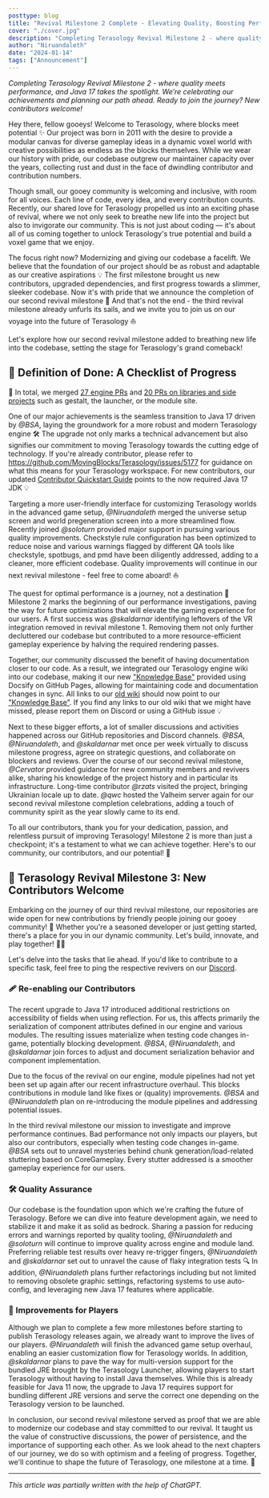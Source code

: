 ```yaml
---
posttype: blog
title: "Revival Milestone 2 Complete - Elevating Quality, Boosting Performance, Advancing to Java 17!"
cover: "./cover.jpg"
description: "Completing Terasology Revival Milestone 2 - where quality meets performance, and Java 17 takes the spotlight. We’re celebrating our achievements and planning our path ahead. Ready to join the journey? New contributors welcome!"
author: "Niruandaleth"
date: "2024-01-14"
tags: ["Announcement"]
---
```


_Completing Terasology Revival Milestone 2 - where quality meets performance, and Java 17 takes the spotlight.
We’re celebrating our achievements and planning our path ahead.
Ready to join the journey? New contributors welcome!_

Hey there, fellow gooeys! Welcome to Terasology, where blocks meet potential ✨
Our project was born in 2011 with the desire to provide a modular canvas for diverse gameplay ideas in a dynamic voxel world with creative possibilities as endless as the blocks themselves.
While we wear our history with pride, our codebase outgrew our maintainer capacity over the years, collecting rust and dust in the face of dwindling contributor and contribution numbers.

Though small, our gooey community is welcoming and inclusive, with room for all voices. Each line of code, every idea, and every contribution counts. 
Recently, our shared love for Terasology propelled us into an exciting phase of revival, where we not only seek to breathe new life into the project but also to invigorate our community.
This is not just about coding — it's about all of us coming together to unlock Terasology's true potential and build a voxel game that we enjoy.

The focus right now? Modernizing and giving our codebase a facelift. We believe that the foundation of our project should be as robust and adaptable as our creative aspirations 💡
The first milestone brought us new contributors, upgraded dependencies, and first progress towards a slimmer, sleeker codebase.
Now it's with pride that we announce the completion of our second revival milestone 🎉
And that's not the end - the third revival milestone already unfurls its sails, and we invite you to join us on our voyage into the future of Terasology ⛵

Let's explore how our second revival milestone added to breathing new life into the codebase, setting the stage for Terasology's grand comeback!

## 📜 Definition of Done: A Checklist of Progress

🎉 In total, we merged [27 engine PRs](https://github.com/MovingBlocks/Terasology/pulls?page=1&q=is%3Apr+sort%3Aupdated-desc+is%3Amerged+merged%3A2023-09-11..2023-11-19) and [20 PRs on libraries and side projects](https://github.com/search?q=-repo%3Amovingblocks%2Fterasology+org%3Amovingblocks+is%3Apr+merged%3A2023-09-11..2023-11-19+&type=pullrequests&p=2) such as gestalt, the launcher, or the module site.

One of our major achievements is the seamless transition to Java 17 driven by _@BSA_, laying the groundwork for a more robust and modern Terasology engine 🛠️
The upgrade not only marks a technical advancement but also signifies our commitment to moving Terasology towards the cutting edge of technology.
If you're already contributor, please refer to https://github.com/MovingBlocks/Terasology/issues/5177 for guidance on what this means for your Terasology workspace.
For new contributors, our updated [Contributor Quickstart Guide](https://terasology.org/Terasology/#/Contributor-Quick-Start) points to the now required Java 17 JDK 💡

Targeting a more user-friendly interface for customizing Terasology worlds in the advanced game setup, _@Niruandaleth_ merged the universe setup screen and world pregeneration screen into a more streamlined flow. Recently joined _@soloturn_ provided major support in pursuing various quality improvements. Checkstyle rule configuration has been optimized to reduce noise and various warnings flagged by different QA tools like checkstyle, spotbugs, and pmd have been diligently addressed, adding to a cleaner, more efficient codebase.
Quality improvements will continue in our next revival milestone - feel free to come aboard! ⛵

The quest for optimal performance is a journey, not a destination 🚀
Milestone 2 marks the beginning of our performance investigations, paving the way for future optimizations that will elevate the gaming experience for our users.
A first success was _@skaldarnar_ identifying leftovers of the VR integration removed in revival milestone 1.
Removing them not only further decluttered our codebase but contributed to a more resource-efficient gameplay experience by halving the required rendering passes.

Together, our community discussed the benefit of having documentation closer to our code.
As a result, we integrated our Terasology engine wiki into our codebase, making it our new ["Knowledge Base"](https://terasology.org/Terasology/#/) provided using Docsify on GitHub Pages, allowing for maintaining code and documentation changes in sync.
All links to our [old wiki](https://github.com/MovingBlocks/Terasology/wiki/) should now point to our ["Knowledge Base"](https://terasology.org/Terasology/#/). If you find any links to our old wiki that we might have missed, please report them on Discord or using a GitHub issue 💡

Next to these bigger efforts, a lot of smaller discussions and activities happened across our GitHub repositories and Discord channels.
_@BSA_, _@Niruandaleth_, and _@skaldarnar_ met once per week virtually to discuss milestone progress, agree on strategic questions, and collaborate on blockers and reviews.
Over the course of our second revival milestone, _@Cervator_ provided guidance for new community members and revivers alike, sharing his knowledge of the project history and in particular its infrastructure.
Long-time contributor _@rzats_ visited the project, bringing Ukrainian locale up to date.
_@qwc_ hosted the Valheim server again for our second revival milestone completion celebrations, adding a touch of community spirit as the year slowly came to its end.

To all our contributors, thank you for your dedication, passion, and relentless pursuit of improving Terasology!
Milestone 2 is more than just a checkpoint; it's a testament to what we can achieve together.
Here's to our community, our contributors, and our potential! 🌈

## 🚀 Terasology Revival Milestone 3: New Contributors Welcome

Embarking on the journey of our third revival milestone, our repositories are wide open for new contributions by friendly people joining our gooey community! 🌟
Whether you're a seasoned developer or just getting started, there's a place for you in our dynamic community. Let's build, innovate, and play together! 🚀💬

Let's delve into the tasks that lie ahead. If you'd like to contribute to a specific task, feel free to ping the respective revivers on our [Discord](https://discord.gg/terasology).

### 🩹 Re-enabling our Contributors

The recent upgrade to Java 17 introduced additional restrictions on accessibility of fields when using reflection.
For us, this affects primarily the serialization of component attributes defined in our engine and various modules.
The resulting issues materialize when testing code changes in-game, potentially blocking development.
_@BSA_, _@Niruandaleth_, and _@skaldarnar_ join forces to adjust and document serialization behavior and component implementation.

Due to the focus of the revival on our engine, module pipelines had not yet been set up again after our recent infrastructure overhaul.
This blocks contributions in module land like fixes or (quality) improvements. 
_@BSA_ and _@Niruandaleth_ plan on re-introducing the module pipelines and addressing potential issues.

In the third revival milestone our mission to investigate and improve performance continues.
Bad performance not only impacts our players, but also our contributors, especially when testing code changes in-game.
_@BSA_ sets out to unravel mysteries behind chunk generation/load-related stuttering based on CoreGameplay. Every stutter addressed is a smoother gameplay experience for our users.

### 🛠️ Quality Assurance

Our codebase is the foundation upon which we're crafting the future of Terasology.
Before we can dive into feature development again, we need to stabilize it and make it as solid as bedrock.
Sharing a passion for reducing errors and warnings reported by quality tooling, _@Niruandaleth_ and _@soloturn_ will continue to improve quality across engine and module land.
Preferring reliable test results over heavy re-trigger fingers, _@Niruandaleth_ and _@skaldarnar_ set out to unravel the cause of flaky integration tests 🔍
In addition, _@Niruandaleth_ plans further refactorings including but not limited to removing obsolete graphic settings, refactoring systems to use auto-config, and leveraging new Java 17 features where applicable.

### 🌟 Improvements for Players

Although we plan to complete a few more milestones before starting to publish Terasology releases again, we already want to improve the lives of our players.
_@Niruandaleth_ will finish the advanced game setup overhaul, enabling an easier customization flow for Terasology worlds.
In addition, _@skaldarnar_ plans to pave the way for multi-version support for the bundled JRE brought by the Terasology Launcher, allowing players to start Terasology without having to install Java themselves. While this is already feasible for Java 11 now, the upgrade to Java 17 requires support for bundling different JRE versions and serve the correct one depending on the Terasology version to be launched.

In conclusion, our second revival milestone served as proof that we are able to modernize our codebase and stay committed to our revival.
It taught us the value of constructive discussions, the power of persistence, and the importance of supporting each other.
As we look ahead to the next chapters of our journey, we do so with optimism and a feeling of progress.
Together, we'll continue to shape the future of Terasology, one milestone at a time. 🌠

---

_This article was partially written with the help of ChatGPT._
